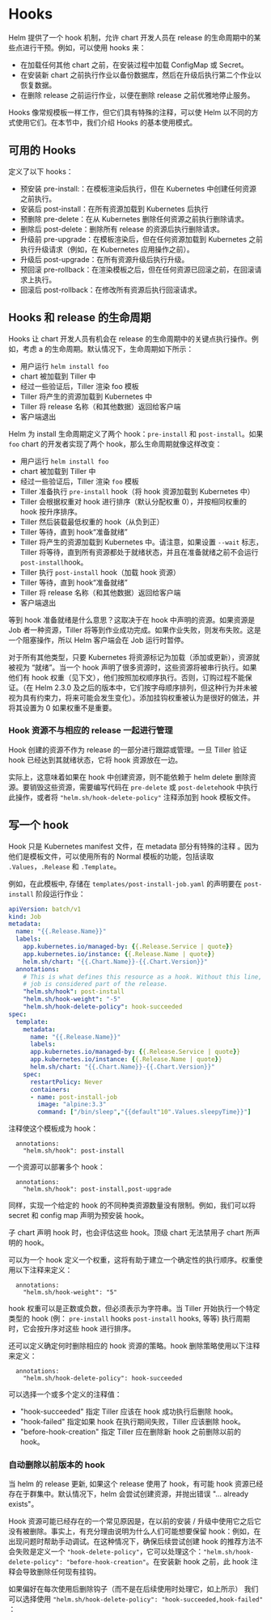 # Hooks

Helm 提供了一个 hook 机制，允许 chart 开发人员在 release 的生命周期中的某些点进行干预。例如，可以使用 hooks 来：

- 在加载任何其他 chart 之前，在安装过程中加载 ConfigMap 或 Secret。
- 在安装新 chart 之前执行作业以备份数据库，然后在升级后执行第二个作业以恢复数据。
- 在删除 release 之前运行作业，以便在删除 release 之前优雅地停止服务。

Hooks 像常规模板一样工作，但它们具有特殊的注释，可以使 Helm 以不同的方式使用它们。在本节中，我们介绍 Hooks 的基本使用模式。

## 可用的 Hooks

定义了以下 hooks：

- 预安装 pre-install:：在模板渲染后执行，但在 Kubernetes 中创建任何资源之前执行。
- 安装后 post-install：在所有资源加载到 Kubernetes 后执行
- 预删除 pre-delete：在从 Kubernetes 删除任何资源之前执行删除请求。
- 删除后 post-delete：删除所有 release 的资源后执行删除请求。
- 升级前 pre-upgrade：在模板渲染后，但在任何资源加载到 Kubernetes 之前执行升级请求（例如，在 Kubernetes 应用操作之前）。
- 升级后 post-upgrade：在所有资源升级后执行升级。
- 预回滚 pre-rollback：在渲染模板之后，但在任何资源已回滚之前，在回滚请求上执行。
- 回滚后 post-rollback：在修改所有资源后执行回滚请求。

## Hooks 和 release 的生命周期

Hooks 让 chart 开发人员有机会在 release 的生命周期中的关键点执行操作。例如，考虑 a 的生命周期。默认情况下，生命周期如下所示：

- 用户运行 `helm install foo`
- chart 被加载到 Tiller 中
- 经过一些验证后，Tiller 渲染 foo 模板
- Tiller 将产生的资源加载到 Kubernetes 中
- Tiller 将 release 名称（和其他数据）返回给客户端
- 客户端退出

Helm 为 install 生命周期定义了两个 hook：`pre-install` 和 `post-install`。如果 `foo` chart 的开发者实现了两个 hook，那么生命周期就像这样改变：

- 用户运行 `helm install foo`
- chart 被加载到 Tiller 中
- 经过一些验证后，Tiller 渲染 `foo` 模板
- Tiller 准备执行 `pre-install` hook（将 hook 资源加载到 Kubernetes 中）
- Tiller 会根据权重对 hook 进行排序（默认分配权重 0），并按相同权重的 hook 按升序排序。
- Tiller 然后装载最低权重的 hook（从负到正）
- Tiller 等待，直到 hook“准备就绪”
- Tiller 将产生的资源加载到 Kubernetes 中。请注意，如果设置 `--wait` 标志，Tiller 将等待，直到所有资源都处于就绪状态，并且在准备就绪之前不会运行 `post-install`hook。
- Tiller 执行 `post-install` hook（加载 hook 资源）
- Tiller 等待，直到 hook“准备就绪”
- Tiller 将 release 名称（和其他数据）返回给客户端
- 客户端退出

等到 hook 准备就绪是什么意思？这取决于在 hook 中声明的资源。如果资源是 Job 者一种资源，Tiller 将等到作业成功完成。如果作业失败，则发布失败。这是一个阻塞操作，所以 Helm 客户端会在 Job 运行时暂停。

对于所有其他类型，只要 Kubernetes 将资源标记为加载（添加或更新），资源就被视为 “就绪”。当一个 hook 声明了很多资源时，这些资源将被串行执行。如果他们有 hook 权重（见下文），他们按照加权顺序执行。否则，订购过程不能保证。（在 Helm 2.3.0 及之后的版本中，它们按字母顺序排列，但这种行为并未被视为具有约束力，将来可能会发生变化）。添加挂钩权重被认为是很好的做法，并将其设置为 0 如果权重不是重要。

### Hook 资源不与相应的 release 一起进行管理
Hook 创建的资源不作为 release 的一部分进行跟踪或管理。一旦 Tiller 验证 hook 已经达到其就绪状态，它将 hook 资源放在一边。

实际上，这意味着如果在 hook 中创建资源，则不能依赖于 helm delete 删除资源。要销毁这些资源，需要编写代码在 `pre-delete` 或 `post-delete`hook 中执行此操作，或者将 `"helm.sh/hook-delete-policy"` 注释添加到 hook 模板文件。

## 写一个 hook
Hook 只是 Kubernetes manifest 文件，在 metadata 部分有特殊的注释 。因为他们是模板文件，可以使用所有的 Normal 模板的功能，包括读取 `.Values`，`.Release` 和 `.Template`。

例如，在此模板中, 存储在 `templates/post-install-job.yaml` 的声明要在 `post-install` 阶段运行作业：

```yaml
apiVersion: batch/v1
kind: Job
metadata:
  name: "{{.Release.Name}}"
  labels:
    app.kubernetes.io/managed-by: {{.Release.Service | quote}}
    app.kubernetes.io/instance: {{.Release.Name | quote}}
    helm.sh/chart: "{{.Chart.Name}}-{{.Chart.Version}}"
  annotations:
    # This is what defines this resource as a hook. Without this line, the
    # job is considered part of the release.
    "helm.sh/hook": post-install
    "helm.sh/hook-weight": "-5"
    "helm.sh/hook-delete-policy": hook-succeeded
spec:
  template:
    metadata:
      name: "{{.Release.Name}}"
      labels:
      app.kubernetes.io/managed-by: {{.Release.Service | quote}}
      app.kubernetes.io/instance: {{.Release.Name | quote}}
      helm.sh/chart: "{{.Chart.Name}}-{{.Chart.Version}}"
    spec:
      restartPolicy: Never
      containers:
      - name: post-install-job
        image: "alpine:3.3"
        command: ["/bin/sleep","{{default"10".Values.sleepyTime}}"]

```

注释使这个模板成为 hook：


```
  annotations:
    "helm.sh/hook": post-install
```

一个资源可以部署多个 hook：

```
  annotations:
    "helm.sh/hook": post-install,post-upgrade
```

同样，实现一个给定的 hook 的不同种类资源数量没有限制。例如，我们可以将 secret 和 config map 声明为预安装 hook。

子 chart 声明 hook 时，也会评估这些 hook。顶级 chart 无法禁用子 chart 所声明的 hook。

可以为一个 hook 定义一个权重，这将有助于建立一个确定性的执行顺序。权重使用以下注释来定义：

```
  annotations:
    "helm.sh/hook-weight": "5"
```

hook 权重可以是正数或负数，但必须表示为字符串。当 Tiller 开始执行一个特定类型的 hook (例： `pre-install` hooks  `post-install` hooks, 等等) 执行周期时，它会按升序对这些 hook 进行排序。

还可以定义确定何时删除相应的 hook 资源的策略。hook 删除策略使用以下注释来定义：

```
  annotations:
    "helm.sh/hook-delete-policy": hook-succeeded
```

可以选择一个或多个定义的注释值：

* "hook-succeeded" 指定 Tiller 应该在 hook 成功执行后删除 hook。
* "hook-failed" 指定如果 hook 在执行期间失败，Tiller 应该删除 hook。
* "before-hook-creation" 指定 Tiller 应在删除新 hook 之前删除以前的 hook。

### 自动删除以前版本的 hook
当 helm 的 release 更新, 如果这个 release 使用了 hook，有可能 hook 资源已经存在于群集中。默认情况下，helm 会尝试创建资源，并抛出错误 "... already exists"。

Hook 资源可能已经存在的一个常见原因是，在以前的安装 / 升级中使用它之后它没有被删除。事实上，有充分理由说明为什么人们可能想要保留 hook：例如，在出现问题时帮助手动调试。在这种情况下，确保后续尝试创建 hook 的推​​荐方法不会失败是定义一个 `"hook-delete-policy"`，它可以处理这个：`"helm.sh/hook-delete-policy": "before-hook-creation"`。在安装新 hook 之前，此 hook 注释会导致删除任何现有挂钩。

如果偏好在每次使用后删除钩子（而不是在后续使用时处理它，如上所示）
我们可以选择使用 `"helm.sh/hook-delete-policy": "hook-succeeded,hook-failed"` ：
